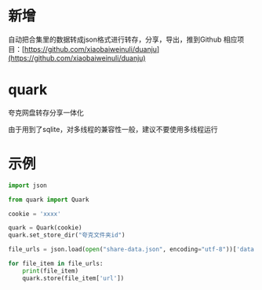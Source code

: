 # 新增
自动把合集里的数据转成json格式进行转存，分享，导出，推到Github
相应项目：[https://github.com/xiaobaiweinuli/duanju](https://github.com/xiaobaiweinuli/duanju)
# quark
夸克网盘转存分享一体化

由于用到了sqlite，对多线程的兼容性一般，建议不要使用多线程运行

# 示例
```python
import json

from quark import Quark

cookie = 'xxxx'

quark = Quark(cookie)
quark.set_store_dir("夸克文件夹id")

file_urls = json.load(open("share-data.json", encoding="utf-8"))['data']

for file_item in file_urls:
    print(file_item)
    quark.store(file_item['url'])
```
